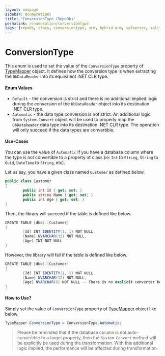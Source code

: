 ```yaml
---
layout: navpage
sidebar: enumerations
title: "ConversionType (RepoDb)"
permalink: /enumeration/conversiontype
tags: [repodb, class, conversiontype, orm, hybrid-orm, sqlserver, sqlite, mysql, postgresql]
---
```


# ConversionType

This enum is used to set the value of the `ConversionType` property of [TypeMapper](/mapper/typemapper) object. It defines how the conversion type is when extracting the `DbDataReader` into its equivalent .NET CLR type.

#### Enum Values

- `Default` - the conversion is strict and there is no additional implied logic during the conversion of the `DbDataReader` object into its destination .NET CLR type.
- `Automatic` - the data type conversion is not strict. An additional logic from `System.Convert` object will be used to properly map the `DbDataReader` data type into its destination .NET CLR type. The operation will only succeed if the data types are convertible.

#### Use-Cases

You can use the value of `Automatic` if you have a database column where the type is not convertible to a property of class (ie: `Int` to `String`, `String` to `Guid`, `DateTime` to `String`, etc).

Let us say, you have a given class named `Customer` as defined below.

```csharp
public class Customer
{
        public int Id { get; set; }
        public string Name { get; set; }
        public int Age { get; set; }
}
```

Then, the library will succeed if the table is defined like below.

```csharp
CREATE TABLE [dbo].[Customer]
{
        [Id] INT IDENTITY(1, 1) NOT NULL,
        [Name] NVARCHAR(32) NOT NULL,
        [Age] INT NOT NULL
}
```

However, the library will fail if the table is defined like below.

```csharp
CREATE TABLE [dbo].[Customer]
{
        [Id] INT IDENTITY(1, 1) NOT NULL,
        [Name] NVARCHAR(32) NOT NULL,
        [Age] NVARCHAR(8) NOT NULL -- There is no explicit converter between STRING and INT
}
```

#### How to Use?

Simply set the value of `ConversionType` property of [TypeMapper](/mapper/typemapper) object like below.

```csharp
TypeMapper.ConversionType = ConversionType.Automatic;
```

> Please be reminded that if the database column is not auto-convertible to a target property, then the `System.Convert` method will be explicitly be used during the transformation. With this additional logic implied, the performance will be affected during transformation.